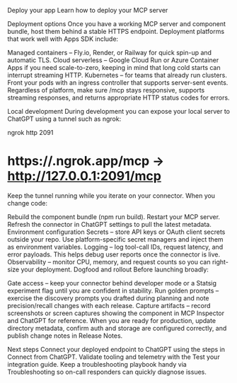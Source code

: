 Deploy your app
Learn how to deploy your MCP server

Deployment options
Once you have a working MCP server and component bundle, host them behind a stable HTTPS endpoint. Deployment platforms that work well with Apps SDK include:

Managed containers – Fly.io, Render, or Railway for quick spin-up and automatic TLS.
Cloud serverless – Google Cloud Run or Azure Container Apps if you need scale-to-zero, keeping in mind that long cold starts can interrupt streaming HTTP.
Kubernetes – for teams that already run clusters. Front your pods with an ingress controller that supports server-sent events.
Regardless of platform, make sure /mcp stays responsive, supports streaming responses, and returns appropriate HTTP status codes for errors.

Local development
During development you can expose your local server to ChatGPT using a tunnel such as ngrok:

ngrok http 2091

# https://<subdomain>.ngrok.app/mcp → http://127.0.0.1:2091/mcp

Keep the tunnel running while you iterate on your connector. When you change code:

Rebuild the component bundle (npm run build).
Restart your MCP server.
Refresh the connector in ChatGPT settings to pull the latest metadata.
Environment configuration
Secrets – store API keys or OAuth client secrets outside your repo. Use platform-specific secret managers and inject them as environment variables.
Logging – log tool-call IDs, request latency, and error payloads. This helps debug user reports once the connector is live.
Observability – monitor CPU, memory, and request counts so you can right-size your deployment.
Dogfood and rollout
Before launching broadly:

Gate access – keep your connector behind developer mode or a Statsig experiment flag until you are confident in stability.
Run golden prompts – exercise the discovery prompts you drafted during planning and note precision/recall changes with each release.
Capture artifacts – record screenshots or screen captures showing the component in MCP Inspector and ChatGPT for reference.
When you are ready for production, update directory metadata, confirm auth and storage are configured correctly, and publish change notes in Release Notes.

Next steps
Connect your deployed endpoint to ChatGPT using the steps in Connect from ChatGPT.
Validate tooling and telemetry with the Test your integration guide.
Keep a troubleshooting playbook handy via Troubleshooting so on-call responders can quickly diagnose issues.
